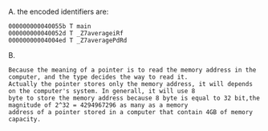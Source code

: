 A.
	the encoded identifiers are:

	000000000040055b T main
	000000000040052d T _Z7averageiRf
	00000000004004ed T _Z7averagePdRd

B.

	Because the meaning of a pointer is to read the memory address in the computer, and the type decides the way to read it.
	Actually the pointer stores only the memory address, it will depends on the computer's system. In generall, it will use 8 
	byte to store the memory address because 8 byte is equal to 32 bit,the magnitude of 2^32 = 4294967296 as many as a memory
	address of a pointer stored in a computer that contain 4GB of memory capacity.
